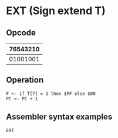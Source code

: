 # EXT (Sign extend T)

## Opcode
| 76543210 |
|----------|
| 01001001 |

## Operation
```
F <- if T[7] = 1 then $FF else $00
PC <- PC + 1
```

## Assembler syntax examples
```
EXT
```
